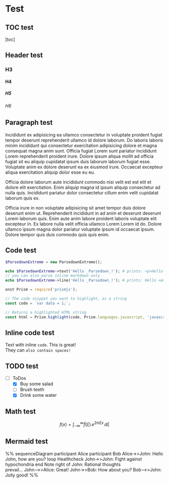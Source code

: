 # Test

## TOC test

[toc]

## Header test

### H3

#### H4

##### H5

###### H6

## Paragraph test

Incididunt ex adipisicing ea ullamco consectetur in voluptate proident fugiat tempor deserunt reprehenderit ullamco id dolore laborum. Do laboris laboris minim
incididunt qui consectetur exercitation adipisicing dolore et magna consequat magna anim sunt. Officia fugiat Lorem sunt pariatur incididunt Lorem reprehenderit
proident irure. Dolore ipsum aliqua mollit ad officia fugiat sit eu aliquip cupidatat ipsum duis laborum laborum fugiat esse. Voluptate anim ex dolore deserunt
ea ex eiusmod irure. Occaecat excepteur aliqua exercitation aliquip dolor esse eu eu.

Officia dolore laborum aute incididunt commodo nisi velit est est elit et dolore elit exercitation. Enim aliquip magna id ipsum aliquip consectetur ad nulla
quis. Incididunt pariatur dolor consectetur cillum enim velit cupidatat laborum quis ex.

Officia irure in non voluptate adipisicing sit amet tempor duis dolore deserunt enim ut. Reprehenderit incididunt in ad anim et deserunt deserunt Lorem laborum
quis. Enim aute anim labore proident laboris voluptate elit excepteur in. Ex labore nulla velit officia ullamco Lorem Lorem id do. Dolore ullamco ipsum magna
dolor pariatur voluptate ipsum id occaecat ipsum. Dolore tempor quis duis commodo quis quis enim.

## Code test

```php
$ParsedownExtreme = new ParsedownExtreme();

echo $ParsedownExtreme->text('Hello _Parsedown_!'); # prints: <p>Hello <em>Parsedown</em>!</p>
// you can also parse inline markdown only
echo $ParsedownExtreme->line('Hello _Parsedown_!'); # prints: Hello <em>Parsedown</em>!
```

```js
onst Prism = require('prismjs');

// The code snippet you want to highlight, as a string
const code = `var data = 1;`;

// Returns a highlighted HTML string
const html = Prism.highlight(code, Prism.languages.javascript, 'javascript');
```

## Inline code test

Text with inline `code`. This is great!  
They can `also contain spaces!`

## TODO test

- [ ] ToDos
  - [x] Buy some salad
  - [ ] Brush teeth
  - [x] Drink some water

## Math test

$$
    f(x) = \int_{-\infty}^\infty
    \hat f(\xi)\,e^{2 \pi i \xi x}
    \,d\xi
$$

## Mermaid test

%%
sequenceDiagram
    participant Alice
    participant Bob
    Alice->>John: Hello John, how are you?
    loop Healthcheck
        John->>John: Fight against hypochondria
    end
    Note right of John: Rational thoughts<br/>prevail...
    John-->>Alice: Great!
    John->>Bob: How about you?
    Bob-->>John: Jolly good!
%%
